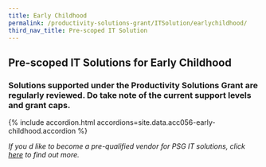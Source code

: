 ```yaml
---
title: Early Childhood
permalink: /productivity-solutions-grant/ITSolution/earlychildhood/
third_nav_title: Pre-scoped IT Solution
---
```


## Pre-scoped IT Solutions for Early Childhood

### Solutions supported under the Productivity Solutions Grant are regularly reviewed. Do take note of the current support levels and grant caps.

{% include accordion.html accordions=site.data.acc056-early-childhood.accordion %}

_If you d like to become a pre-qualified vendor for PSG IT solutions, click <a target='_blank' href='https://www.imda.gov.sg/icmvendors' >here</a> to find out more._